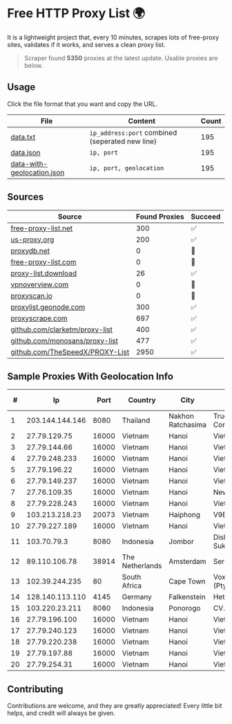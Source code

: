 
# Free HTTP Proxy List 🌍

It is a lightweight project that, every 10 minutes, scrapes lots of free-proxy sites, validates if it works, and serves a clean proxy list.


> Scraper found **5350** proxies at the latest update. Usable proxies are below.

## Usage

Click the file format that you want and copy the URL.


|File|Content|Count|
|----|-------|-----|
|[data.txt](https://raw.githubusercontent.com/themiralay/Proxy-List-World/master/data.txt)|`ip_address:port` combined (seperated new line)|195|
|[data.json](https://raw.githubusercontent.com/themiralay/Proxy-List-World/master/data.json)|`ip, port`|195|
|[data-with-geolocation.json](https://raw.githubusercontent.com/themiralay/Proxy-List-World/master/data-with-geolocation.json)|`ip, port, geolocation`|195|

## Sources

|Source|Found Proxies|Succeed|
|------|-------------|-------|
|[free-proxy-list.net](https://free-proxy-list.net)|300|✅|
|[us-proxy.org](https://www.us-proxy.org)|200|✅|
|[proxydb.net](http://proxydb.net)|0|🚫|
|[free-proxy-list.com](https://free-proxy-list.com/?page=&port=&type%5B%5D=http&type%5B%5D=https&up_time=0&search=Search)|0|🚫|
|[proxy-list.download](https://www.proxy-list.download/HTTP)|26|✅|
|[vpnoverview.com](https://vpnoverview.com/privacy/anonymous-browsing/free-proxy-servers)|0|🚫|
|[proxyscan.io](https://www.proxyscan.io)|0|🚫|
|[proxylist.geonode.com](https://proxylist.geonode.com/api/proxy-list?limit=300&page=1&sort_by=lastChecked&sort_type=desc&protocols=http,https)|300|✅|
|[proxyscrape.com](https://api.proxyscrape.com/v2/?request=displayproxies&protocol=http&timeout=10000&country=all&ssl=all&anonymity=all)|697|✅|
|[github.com/clarketm/proxy-list](https://raw.githubusercontent.com/clarketm/proxy-list/master/proxy-list-raw.txt)|400|✅|
|[github.com/monosans/proxy-list](https://raw.githubusercontent.com/monosans/proxy-list/main/proxies/http.txt)|477|✅|
|[github.com/TheSpeedX/PROXY-List](https://raw.githubusercontent.com/TheSpeedX/PROXY-List/master/http.txt)|2950|✅|


## Sample Proxies With Geolocation Info

|#|Ip|Port|Country|City|Internet Service Provider|
|-|--|----|-------|----|-------------------------|
|1|203.144.144.146|8080|Thailand|Nakhon Ratchasima|True Internet Corporation CO. Ltd.|
|2|27.79.129.75|16000|Vietnam|Hanoi|Viettel Corporation|
|3|27.79.144.66|16000|Vietnam|Hanoi|Viettel Corporation|
|4|27.79.248.233|16000|Vietnam|Hanoi|Viettel Corporation|
|5|27.79.196.22|16000|Vietnam|Hanoi|Viettel Corporation|
|6|27.79.149.237|16000|Vietnam|Hanoi|Viettel Corporation|
|7|27.76.109.35|16000|Vietnam|Hanoi|Newass2011xDSLHCMC|
|8|27.79.228.243|16000|Vietnam|Hanoi|Viettel Corporation|
|9|103.213.218.23|20073|Vietnam|Haiphong|V9ERP|
|10|27.79.227.189|16000|Vietnam|Hanoi|Viettel Corporation|
|11|103.70.79.3|8080|Indonesia|Jombor|Diskominfo Kabupaten Sukoharjo|
|12|89.110.106.78|38914|The Netherlands|Amsterdam|Servers Tech Fzco|
|13|102.39.244.235|80|South Africa|Cape Town|Vox Telecommunications (Pty) Limited|
|14|128.140.113.110|4145|Germany|Falkenstein|Hetzner Online GmbH|
|15|103.220.23.211|8080|Indonesia|Ponorogo|CV. LINTAS MEDIA|
|16|27.79.196.100|16000|Vietnam|Hanoi|Viettel Corporation|
|17|27.79.240.123|16000|Vietnam|Hanoi|Viettel Corporation|
|18|27.79.220.238|16000|Vietnam|Hanoi|Viettel Corporation|
|19|27.79.197.88|16000|Vietnam|Hanoi|Viettel Corporation|
|20|27.79.254.31|16000|Vietnam|Hanoi|Viettel Corporation|



## Contributing

Contributions are welcome, and they are greatly appreciated! Every
little bit helps, and credit will always be given.

